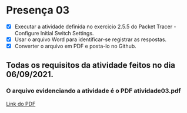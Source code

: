 # Presença 03
- [x] Executar a atividade definida no exercicio 2.5.5 do Packet Tracer - Configure Initial Switch Settings.
- [x] Usar o arquivo Word para identificar-se registrar as respostas. 
- [x] Converter o arquivo em PDF e posta-lo no Github.

## Todas os requisitos da atividade feitos no dia 06/09/2021.
### O arquivo evidenciando a atividade é o PDF atividade03.pdf
[Link do PDF](https://github.com/Yuri-Santiago/yuri-santiago-p8-info-sor2/blob/main/atividades-presenca/presenca03/atividade03.pdf)
